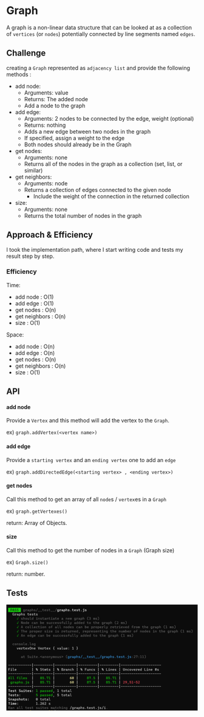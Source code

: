# Graph

A graph is a non-linear data structure that can be looked at as a collection of `vertices` (or `nodes`) potentially connected by line segments named `edges`.

## Challenge

creating a `Graph` represented as `adjacency list` and provide the following methods :

- add node:
  - Arguments: value
  - Returns: The added node
  - Add a node to the graph
- add edge:
  - Arguments: 2 nodes to be connected by the edge, weight (optional)
  - Returns: nothing
  - Adds a new edge between two nodes in the graph
  - If specified, assign a weight to the edge
  - Both nodes should already be in the Graph
- get nodes:
  - Arguments: none
  - Returns all of the nodes in the graph as a collection (set, list, or similar)
- get neighbors:
  - Arguments: node
  - Returns a collection of edges connected to the given node
    - Include the weight of the connection in the returned collection
- size:
  - Arguments: none
  - Returns the total number of nodes in the graph

## Approach & Efficiency

I took the implementation path, where I start writing code and tests my result step by step.

### Efficiency

Time:

- add node : O(1)
- add edge : O(1)
- get nodes : O(n)
- get neighbors : O(n)
- size : O(1)

Space:

- add node : O(n)
- add edge : O(n)
- get nodes : O(n)
- get neighbors : O(n)
- size : O(1)

## API

#### add node

Provide a `Vertex` and this method will add the vertex to the `Graph`.

ex) `graph.addVertex(<vertex name>)`

#### add edge

Provide a `starting vertex` and an `ending vertex` one to add an `edge`

ex) `graph.addDirectedEdge(<starting vertex> , <ending vertex>)`

#### get nodes

Call this method to get an array of all `node`s / `vertex`es in a `Graph`

ex) `graph.getVertexes()`

return: Array of Objects.

#### size

Call this method to get the number of nodes in a `Graph` (Graph size)

ex) `Graph.size()`

return: number.

## Tests

![graph tests](./graphTest.PNG)
